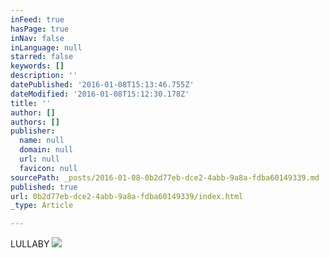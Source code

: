 ```yaml
---
inFeed: true
hasPage: true
inNav: false
inLanguage: null
starred: false
keywords: []
description: ''
datePublished: '2016-01-08T15:13:46.755Z'
dateModified: '2016-01-08T15:12:30.178Z'
title: ''
author: []
authors: []
publisher:
  name: null
  domain: null
  url: null
  favicon: null
sourcePath: _posts/2016-01-08-0b2d77eb-dce2-4abb-9a8a-fdba60149339.md
published: true
url: 0b2d77eb-dce2-4abb-9a8a-fdba60149339/index.html
_type: Article

---
```

LULLABY
![](https://the-grid-user-content.s3-us-west-2.amazonaws.com/468231f0-5597-4dab-807d-981a47620493.jpg)